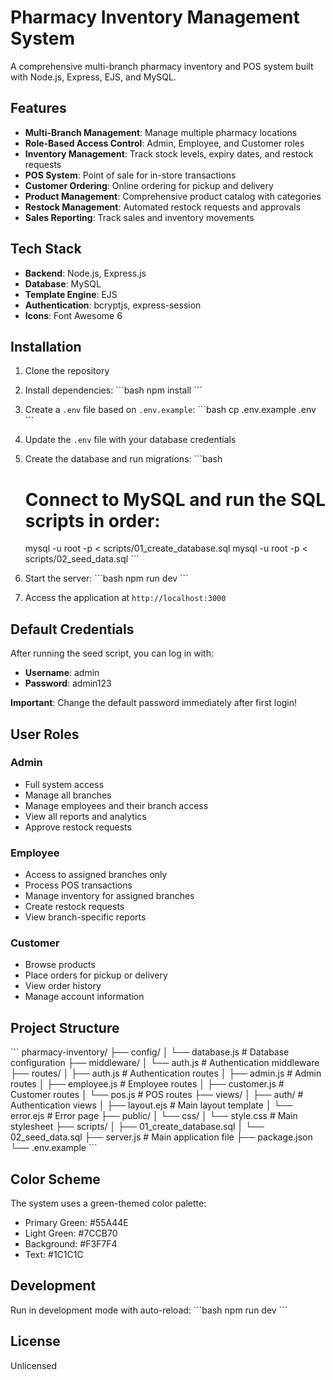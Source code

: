 # Pharmacy Inventory Management System

A comprehensive multi-branch pharmacy inventory and POS system built with Node.js, Express, EJS, and MySQL.

## Features

- **Multi-Branch Management**: Manage multiple pharmacy locations
- **Role-Based Access Control**: Admin, Employee, and Customer roles
- **Inventory Management**: Track stock levels, expiry dates, and restock requests
- **POS System**: Point of sale for in-store transactions
- **Customer Ordering**: Online ordering for pickup and delivery
- **Product Management**: Comprehensive product catalog with categories
- **Restock Management**: Automated restock requests and approvals
- **Sales Reporting**: Track sales and inventory movements

## Tech Stack

- **Backend**: Node.js, Express.js
- **Database**: MySQL
- **Template Engine**: EJS
- **Authentication**: bcryptjs, express-session
- **Icons**: Font Awesome 6

## Installation

1. Clone the repository
2. Install dependencies:
   \`\`\`bash
   npm install
   \`\`\`

3. Create a `.env` file based on `.env.example`:
   \`\`\`bash
   cp .env.example .env
   \`\`\`

4. Update the `.env` file with your database credentials

5. Create the database and run migrations:
   \`\`\`bash
   # Connect to MySQL and run the SQL scripts in order:
   mysql -u root -p < scripts/01_create_database.sql
   mysql -u root -p < scripts/02_seed_data.sql
   \`\`\`

6. Start the server:
   \`\`\`bash
   npm run dev
   \`\`\`

7. Access the application at `http://localhost:3000`

## Default Credentials

After running the seed script, you can log in with:
- **Username**: admin
- **Password**: admin123

**Important**: Change the default password immediately after first login!

## User Roles

### Admin
- Full system access
- Manage all branches
- Manage employees and their branch access
- View all reports and analytics
- Approve restock requests

### Employee
- Access to assigned branches only
- Process POS transactions
- Manage inventory for assigned branches
- Create restock requests
- View branch-specific reports

### Customer
- Browse products
- Place orders for pickup or delivery
- View order history
- Manage account information

## Project Structure

\`\`\`
pharmacy-inventory/
├── config/
│   └── database.js          # Database configuration
├── middleware/
│   └── auth.js              # Authentication middleware
├── routes/
│   ├── auth.js              # Authentication routes
│   ├── admin.js             # Admin routes
│   ├── employee.js          # Employee routes
│   ├── customer.js          # Customer routes
│   └── pos.js               # POS routes
├── views/
│   ├── auth/                # Authentication views
│   ├── layout.ejs           # Main layout template
│   └── error.ejs            # Error page
├── public/
│   └── css/
│       └── style.css        # Main stylesheet
├── scripts/
│   ├── 01_create_database.sql
│   └── 02_seed_data.sql
├── server.js                # Main application file
├── package.json
└── .env.example
\`\`\`

## Color Scheme

The system uses a green-themed color palette:
- Primary Green: #55A44E
- Light Green: #7CCB70
- Background: #F3F7F4
- Text: #1C1C1C

## Development

Run in development mode with auto-reload:
\`\`\`bash
npm run dev
\`\`\`

## License

Unlicensed


